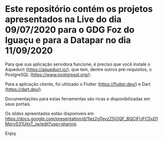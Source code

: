 # Este repositório contém os projetos apresentados na Live do dia 09/07/2020 para o GDG Foz do Iguaçu e para a Datapar no dia 11/09/2020

Para que sua aplicação servidora funcione, é preciso que você instale o Aqueduct (https://aqueduct.io/), que tem, dentre outros pré-requisitos, o PostgreSQL (https://www.postgresql.org/).

Para a aplicação cliente, foi utilizado o Flutter (https://flutter.dev/) e Dart (https://dart.dev/).

Documentações para estas ferramentas são ricas e disponibilizadas em seus portais.

Os slides apreentados estão disponíveis em https://docs.google.com/presentation/d/1lez2gTevzZ5iOQF_BQCIFUFC5xD1MprvS31UitxT_iw/edit?usp=sharing.

Enjoy
